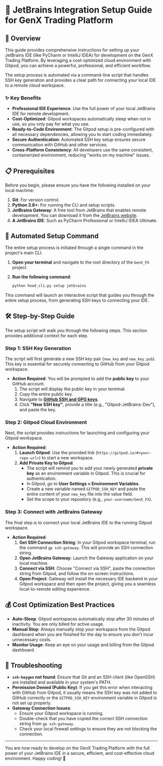 # 🚀 JetBrains Integration Setup Guide for GenX Trading Platform

## 🎯 Overview

This guide provides comprehensive instructions for setting up your JetBrains IDE (like PyCharm or IntelliJ IDEA) for development on the GenX Trading Platform. By leveraging a cost-optimized cloud environment with Gitpod, you can achieve a powerful, professional, and efficient workflow.

The setup process is automated via a command-line script that handles SSH key generation and provides a clear path for connecting your local IDE to a remote cloud workspace.

### ✨ Key Benefits

-   **Professional IDE Experience**: Use the full power of your local JetBrains IDE for remote development.
-   **Cost-Optimized**: Gitpod workspaces automatically sleep when not in use, so you only pay for what you use.
-   **Ready-to-Code Environment**: The Gitpod setup is pre-configured with all necessary dependencies, allowing you to start coding immediately.
-   **Secure Authentication**: Automated SSH key setup ensures secure communication with GitHub and other services.
-   **Cross-Platform Consistency**: All developers use the same consistent, containerized environment, reducing "works on my machine" issues.

## 📋 Prerequisites

Before you begin, please ensure you have the following installed on your local machine:

1.  **Git**: For version control.
2.  **Python 3.8+**: For running the CLI and setup scripts.
3.  **JetBrains Gateway**: A free tool from JetBrains that enables remote development. You can download it from the [JetBrains website](https://www.jetbrains.com/remote-development/gateway/).
4.  **A JetBrains IDE**: Such as PyCharm Professional or IntelliJ IDEA Ultimate.

## 🚀 Automated Setup Command

The entire setup process is initiated through a single command in the project's main CLI.

1.  **Open your terminal** and navigate to the root directory of the `GenX_FX` project.
2.  **Run the following command**:

    ```bash
    python head_cli.py setup jetbrains
    ```

This command will launch an interactive script that guides you through the entire setup process, from generating SSH keys to connecting your IDE.

## 🛠️ Step-by-Step Guide

The setup script will walk you through the following steps. This section provides additional context for each step.

### Step 1: SSH Key Generation

The script will first generate a new SSH key pair (`new_key` and `new_key.pub`). This key is essential for securely connecting to GitHub from your Gitpod workspace.

-   **Action Required**: You will be prompted to add the **public key** to your GitHub account.
    1.  The script will display the public key in your terminal.
    2.  Copy the entire public key.
    3.  Navigate to [**GitHub SSH and GPG keys**](https://github.com/settings/keys).
    4.  Click **"New SSH key"**, provide a title (e.g., "Gitpod-JetBrains-Dev"), and paste the key.

### Step 2: Gitpod Cloud Environment

Next, the script provides instructions for launching and configuring your Gitpod workspace.

-   **Action Required**:
    1.  **Launch Gitpod**: Use the provided link (`https://gitpod.io/#<your-repo-url>`) to start a new workspace.
    2.  **Add Private Key to Gitpod**:
        -   The script will remind you to add your newly generated **private key** as an environment variable in Gitpod. This is crucial for authentication.
        -   In Gitpod, go to **User Settings > Environment Variables**.
        -   Create a new variable named `GITPOD_SSH_KEY` and paste the entire content of your `new_key` file into the value field.
        -   Set the scope to your repository (e.g., `your-username/GenX_FX`).

### Step 3: Connect with JetBrains Gateway

The final step is to connect your local JetBrains IDE to the running Gitpod workspace.

-   **Action Required**:
    1.  **Get SSH Connection String**: In your Gitpod workspace terminal, run the command `gp ssh-gateway`. This will provide an SSH connection string.
    2.  **Open JetBrains Gateway**: Launch the Gateway application on your local machine.
    3.  **Connect via SSH**: Choose "Connect via SSH", paste the connection string from Gitpod, and follow the on-screen instructions.
    4.  **Open Project**: Gateway will install the necessary IDE backend in your Gitpod workspace and then open the project, giving you a seamless local-to-remote editing experience.

## 💰 Cost Optimization Best Practices

-   **Auto-Sleep**: Gitpod workspaces automatically stop after 30 minutes of inactivity. You are only billed for active usage.
-   **Manual Stop**: Always manually stop your workspace from the Gitpod dashboard when you are finished for the day to ensure you don't incur unnecessary costs.
-   **Monitor Usage**: Keep an eye on your usage and billing from the Gitpod dashboard.

## 🔧 Troubleshooting

-   **`ssh-keygen` not found**: Ensure that Git and an SSH client (like OpenSSH) are installed and available in your system's PATH.
-   **Permission Denied (Public Key)**: If you get this error when interacting with GitHub from Gitpod, it usually means the SSH key was not added to GitHub correctly or the `GITPOD_SSH_KEY` environment variable in Gitpod is not set up properly.
-   **Gateway Connection Issues**:
    -   Ensure your Gitpod workspace is running.
    -   Double-check that you have copied the correct SSH connection string from `gp ssh-gateway`.
    -   Check your local firewall settings to ensure they are not blocking the connection.

---

You are now ready to develop on the GenX Trading Platform with the full power of your JetBrains IDE in a secure, efficient, and cost-effective cloud environment. Happy coding! 🚀
